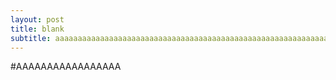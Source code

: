```yaml
---
layout: post
title: blank
subtitle: aaaaaaaaaaaaaaaaaaaaaaaaaaaaaaaaaaaaaaaaaaaaaaaaaaaaaaaaaaaaaaaaaaaaaaaaaaaa
---
```


#AAAAAAAAAAAAAAAAA